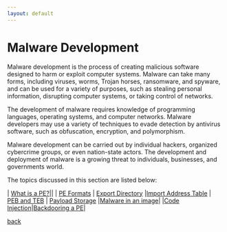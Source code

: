 ```yaml
---
layout: default
---
```


# Malware Development
Malware development is the process of creating malicious software designed to harm or exploit computer systems. Malware can take many forms, including viruses, worms, Trojan horses, ransomware, and spyware, and can be used for a variety of purposes, such as stealing personal information, disrupting computer systems, or taking control of networks.

The development of malware requires knowledge of programming languages, operating systems, and computer networks. Malware developers may use a variety of techniques to evade detection by antivirus software, such as obfuscation, encryption, and polymorphism.

Malware development can be carried out by individual hackers, organized cybercrime groups, or even nation-state actors. The development and deployment of malware is a growing threat to individuals, businesses, and governments world.

The topics discussed in this section are listed below:

| [What is a PE?](/docs/malware/pe.html)||
| [PE Formats](/docs/malware/pe-formats.html)   | [Export Directory](/docs/malware/exportdir.html)      |[Import Address Table](/docs/malware/importdir.html)
| [PEB and TEB](/docs/malware/tebpeb.html)      | [Payload Storage](/docs/malware/payloadstorage.html)  |[Malware in an image](/docs/malware/malware-imagecon.html)|
|[Code Injection](/docs/malware/codeinjection.html)|[Backdooring a PE](/docs/malware/backdooringPE.html)|

[back](/index.html)
